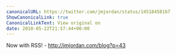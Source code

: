 ```yaml
---
canonicalURL: https://twitter.com/jmjordan/status/14518458167
ShowCanonicalLink: true
CanonicalLinkText: View original on
date: 2010-05-22T21:57:44+00:00
---
```

Now with RSS! - http://jmjordan.com/blog?p=43